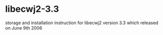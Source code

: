 # libecwj2-3.3
storage and installation instruction for libecwj2 version 3.3 which released on June 9th 2006
